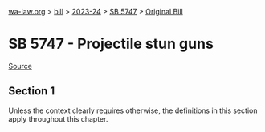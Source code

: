 [wa-law.org](/) > [bill](/bill/) > [2023-24](/bill/2023-24/) > [SB 5747](/bill/2023-24/sb/5747/) > [Original Bill](/bill/2023-24/sb/5747/1/)

# SB 5747 - Projectile stun guns

[Source](http://lawfilesext.leg.wa.gov/biennium/2023-24/Pdf/Bills/Senate%20Bills/5747.pdf)

## Section 1
Unless the context clearly requires otherwise, the definitions in this section apply throughout this chapter.
